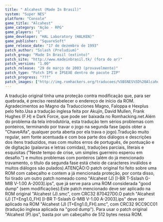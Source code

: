 ```yaml
---
title: " Alcahest (Made In Brasil)"
system: "Super NES"
platform: "Console"
game_title: "Alcahest"
game_category: "Ação - RPG"
game_players: "1"
game_developer: "HAL Laboratory (HALKEN)"
game_publisher: "SquareSoft"
game_release_date: "17 de dezembro de 1993"
patch_author: "Sslash (Preludium)"
patch_group: "Made In Brasil (extinto)"
patch_site: "http://www.madeinbrasil.tk/ (fora do ar)"
patch_version: "1.00"
patch_release: "29 de março de 2003 (provavelmente)"
patch_type: "Patch IPS e IPSEXE dentro de pacote ZIP"
patch_progress: "???"
patch_images: ["http://img.romhackers.org/traducoes/%5BSNES%5D%20Alcahest%20-%201.png","http://img.romhackers.org/traducoes/%5BSNES%5D%20Alcahest%20-%20MIB%20-%202.png","http://img.romhackers.org/traducoes/%5BSNES%5D%20Alcahest%20-%20MIB%20-%203.png"]
---
```

A tradução original tinha uma proteção contra modificação que, para ser quebrada, é preciso reestabelecer o endereço de início da ROM. Agradecimentos ao Magno da Traducciones Magno, Faloppa e Hexplus pelo feito.Usa a tradução inglesa feita por Akujin, David Mullen, Frank Hughes (F.H) e Dark Force, que pode ser baixada no Romhacking.net.Além do problema da tela introdutória, esta tradução tem sérios problemas com ponteiros, terminando por travar o jogo na segunda fase (após obter a "ChaveAlfa", qualquer porta aberta por ela trava o jogo).Tradução muito regular, sem fonte acentuada e com boa parte dos diálogos e descrições dos itens traduzidos, mas com muitos erros de português, de pontuação e de digitação (palavras e letras comidas), traduções parciais, literais e esquisitas ("Neste tempo de crise, um simples guerreiro esperou em desafio.") e muitos problemas com ponteiros (além do já mencionado travamento, o título da segunda fase está cheio de caracteres inválidos e muitos diálogos são pulados).ATENÇÃO:O patch original foi feito sobre uma ROM com cabeçalho e contem a já mencionada proteção, por conta disso, foi tirado um outro patch nomeado como "Alcahest (J) [I-BR T-Sslash G-MIB V-1.00 A-2003].ips", que já serve para uma ROM considerada "good dump" (sem modificações).Este patch mencionado deve ser aplicado na ROM original "Alcahest (J).smc", com CRC32 870427D0.O patch "Alcahest (J) [T+Eng1.0_FH] [I-BR T-Sslash G-MIB V-1.00 A-2003].ips" deve ser aplicado na ROM "Alcahest (J) [T+Eng1.0_FH].smc", com CRC32 9CC9CC01 (tradução inglesa aplicada na "good dump"). Para usar o patch original "Alcahest (P).ips", basta por um cabeçalho de 512 bytes nessa ROM.